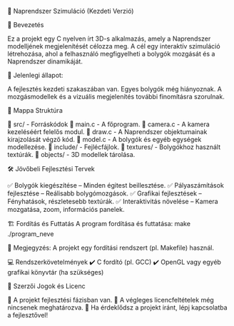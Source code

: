 🌌 Naprendszer Szimuláció (Kezdeti Verzió)

🚀 Bevezetés

Ez a projekt egy C nyelven írt 3D-s alkalmazás, amely a Naprendszer modelljének megjelenítését célozza meg. A cél egy interaktív szimuláció létrehozása, ahol a felhasználó megfigyelheti a bolygók mozgását és a Naprendszer dinamikáját.

🔧 Jelenlegi állapot:

A fejlesztés kezdeti szakaszában van.
Egyes bolygók még hiányoznak.
A mozgásmodellek és a vizuális megjelenítés további finomításra szorulnak.

📂 Mappa Struktúra

📁 src/ - Forráskódok
    📜 main.c - A főprogram.
    📜 camera.c - A kamera kezeléséért felelős modul.
    📜 draw.c - A Naprendszer objektumainak kirajzolását végző kód.
    📜 model.c - A bolygók és egyéb egységek modellezése.
📁 include/ - Fejlécfájlok.
📁 textures/ - Bolygókhoz használt textúrák.
📁 objects/ - 3D modellek tárolása.

🛠️ Jövőbeli Fejlesztési Tervek

✅ Bolygók kiegészítése – Minden égitest beillesztése.
✅ Pályaszámítások fejlesztése – Reálisabb bolygómozgások.
✅ Grafikai fejlesztések – Fényhatások, részletesebb textúrák.
✅ Interaktivitás növelése – Kamera mozgatása, zoom, információs panelek.

🏗️ Fordítás és Futtatás
A program fordítása és futtatása:
make
./program_neve

🔹 Megjegyzés: A projekt egy fordítási rendszert (pl. Makefile) használ.

💻 Rendszerkövetelmények
✔️ C fordító (pl. GCC)
✔️ OpenGL vagy egyéb grafikai könyvtár (ha szükséges)

📜 Szerzői Jogok és Licenc

🔹 A projekt fejlesztési fázisban van.
🔹 A végleges licencfeltételek még nincsenek meghatározva.
📩 Ha érdeklődsz a projekt iránt, lépj kapcsolatba a fejlesztővel!